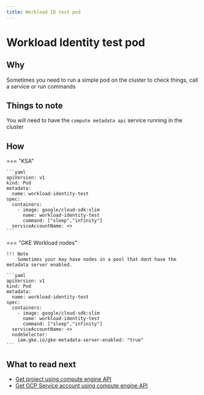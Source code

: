 ```yaml
---
title: Workload ID test pod
---
```


# Workload Identity test pod

## Why
  
Sometimes you need to run a simple pod on the cluster to check things, call a service or run commands

## Things to note

You will need to have the `compute metadata api` service running in the cluster


## How

=== "KSA"

    ```yaml
    apiVersion: v1
    kind: Pod
    metadata:
      name: workload-identity-test
    spec:
      containers:
        - image: google/cloud-sdk:slim
          name: workload-identity-test
          command: ["sleep","infinity"]
      serviceAccountName: <>
    ```

=== "GKE Workload nodes"

    !!! Note
        Sometimes your may have nodes in a pool that dont have the metadata server enabled.

    ```yaml
    apiVersion: v1
    kind: Pod
    metadata:
      name: workload-identity-test
    spec:
      containers:
        - image: google/cloud-sdk:slim
          name: workload-identity-test
          command: ["sleep","infinity"]
      serviceAccountName: <>
      nodeSelector:
        iam.gke.io/gke-metadata-server-enabled: "true"
    ```

## What to read next

* [Get project using compute engine API](../kb/google-cloud/api-get-project.md)
* [Get GCP Service account using compute engine API](../kb/google-cloud/api-get-sa.md)